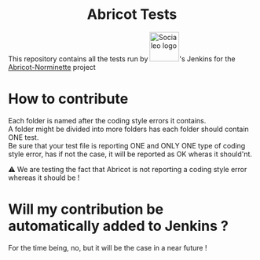 <div id="header" align="center">
  <h1>
    Abricot Tests
  </h1>
</div>
This repository contains all the tests run by <a href="https://socialeo.net"><img src="https://socialeo.net/new-logo-light.png" alt="Socialeo logo" width="60px"></a>'s Jenkins for the <a href="https://github.com/Just1truc/Abricot-Norminette">Abricot-Norminette</a> project<br />

# How to contribute

Each folder is named after the coding style errors it contains.<br />
A folder might be divided into more folders has each folder should contain ONE test.<br />
Be sure that your test file is reporting ONE and ONLY ONE type of coding style error, has if not the case, it will be reported as OK wheras it should'nt.

⚠️ We are testing the fact that Abricot is not reporting a coding style error whereas it should be !


# Will my contribution be automatically added to Jenkins ?

For the time being, no, but it will be the case in a near future !
